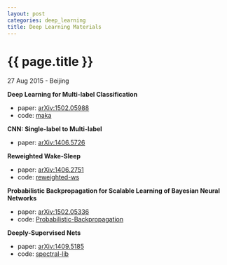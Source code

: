 ```yaml
---
layout: post
categories: deep_learning
title: Deep Learning Materials
---
```


{{ page.title }}
================

<p class="meta">27 Aug 2015 - Beijing</p>

**Deep Learning for Multi-label Classification**

- paper: [arXiv:1502.05988](http://arxiv.org/abs/1502.05988)
- code: [maka](http://meka.sourceforge.net)

**CNN: Single-label to Multi-label**

- paper: [arXiv:1406.5726](http://arxiv.org/abs/1406.5726)

**Reweighted Wake-Sleep**

- paper: [arXiv:1406.2751](http://arxiv.org/abs/1406.2751)
- code: [reweighted-ws](https://github.com/jbornschein/reweighted-ws)

**Probabilistic Backpropagation for Scalable Learning of Bayesian Neural Networks**

- paper: [arXiv:1502.05336](http://arxiv.org/abs/1502.05336)
- code: [Probabilistic-Backpropagation](https://github.com/HIPS/Probabilistic-Backpropagation)

**Deeply-Supervised Nets**

- paper: [arXiv:1409.5185](http://arxiv.org/abs/1409.5185)
- code: [spectral-lib](https://github.com/mbhenaff/spectral-lib)
